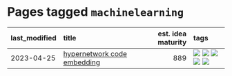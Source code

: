# Pages tagged `machinelearning`

|last_modified|title|est. idea maturity|tags
|:---|:---|---:|:---|
|2023-04-25|[hypernetwork code embedding](../hypernetwork_embedding_for_code.md)|889|[![](https://img.shields.io/badge/tag-embeddings-c34d1)](../tags/embeddings.md) [![](https://img.shields.io/badge/tag-llm-f76896)](../tags/llm.md) [![](https://img.shields.io/badge/tag-machinelearning-87ec15)](../tags/machinelearning.md) [![](https://img.shields.io/badge/tag-models-3ed1c7)](../tags/models.md) [![](https://img.shields.io/badge/tag-nlp-193ec4)](../tags/nlp.md)|